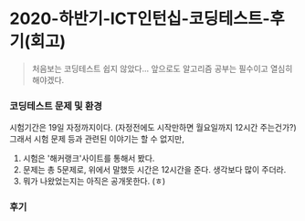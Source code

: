 # 2020-하반기-ICT인턴십-코딩테스트-후기(회고)

> 처음보는 코딩테스트 쉽지 않았다... 앞으로도 알고리즘 공부는 필수이고 열심히해야겠다. 

### 코딩테스트 문제 및 환경

 시험기간은 19일 자정까지이다. (자정전에도 시작만하면 월요일까지 12시간 주는건가?) 그래서 시험 문제 등과 관련된 이야기는 할 수 없지만,  
 1. 시험은 '해커랭크'사이트를 통해서 봤다. 
 2. 문제는 총 5문제로, 위에서 말했듯 시간은 12시간을 준다. 생각보다 많이 주더라.
 3. 뭐가 나왔었는지는 아직은 공개못한다. (ㅎ)

### 후기


